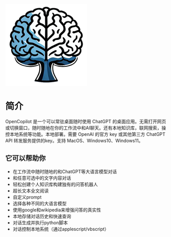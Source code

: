![](images/logo.png)
# 简介

OpenCopilot 是一个可以常驻桌面随时使用 ChatGPT 的桌面应用。无需打开网页或切换窗口，随时随地在你的工作流中和AI聊天。还有本地知识库，联网搜索，操控本地系统等功能。本地部署。需要 OpenAI 的官方 key 或其他第三方 ChatGPT API 转发服务提供的key。支持 MacOS、Windows10、Windows11。

## 它可以帮助你

- 在工作流中随时随地的和ChatGPT等大语言模型对话
- 和任意可选中的文字内容对话
- 轻松创建个人知识库构建独有的问答机器人
- 超长文本全文阅读
- 自定义prompt
- 选择各种不同的大语言模型
- 使用google和wikipedia来增强问答的真实性
- 本地存储对话历史和快速查询  
- 对话生成并执行python脚本
- 对话控制本地系统（通过applescript/vbscript）